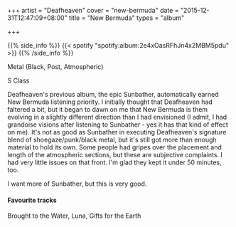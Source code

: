 +++
artist = "Deafheaven"
cover = "new-bermuda"
date = "2015-12-31T12:47:09+08:00"
title = "New Bermuda"
types = "album"

+++

{{% side_info %}}
{{< spotify "spotify:album:2e4xOasRFhJn4x2MBM5pdu" >}}
{{% /side_info %}}

Metal (Black, Post, Atmospheric)

S Class

Deafheaven's previous album, the epic Sunbather, automatically earned New Bermuda listening priority. I initially thought that Deafheaven had faltered a bit, but it began to dawn on me that New Bermuda is them evolving in a slightly different direction than I had envisioned (I admit, I had grandoise visions after listening to Sunbather - yes it has that kind of effect on me).  It's not as good as Sunbather in executing Deafheaven's signature blend of shoegaze/punk/black metal, but it's still got more than enough material to hold its own. Some people had gripes over the placement and length of the atmospheric sections, but these are subjective complaints. I had very little issues on that front. I'm glad they kept it under 50 minutes, too.

I want more of Sunbather, but this is very good.

#### Favourite tracks

Brought to the Water, Luna, Gifts for the Earth